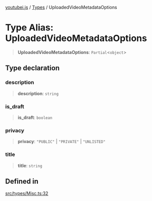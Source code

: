 [youtubei.js](../../../README.md) / [Types](../README.md) / UploadedVideoMetadataOptions

# Type Alias: UploadedVideoMetadataOptions

> **UploadedVideoMetadataOptions**: `Partial`\<`object`\>

## Type declaration

### description

> **description**: `string`

### is\_draft

> **is\_draft**: `boolean`

### privacy

> **privacy**: `"PUBLIC"` \| `"PRIVATE"` \| `"UNLISTED"`

### title

> **title**: `string`

## Defined in

[src/types/Misc.ts:32](https://github.com/LuanRT/YouTube.js/blob/eb21af33db708f0355f4fb15881f5d4fabc7b06c/src/types/Misc.ts#L32)
